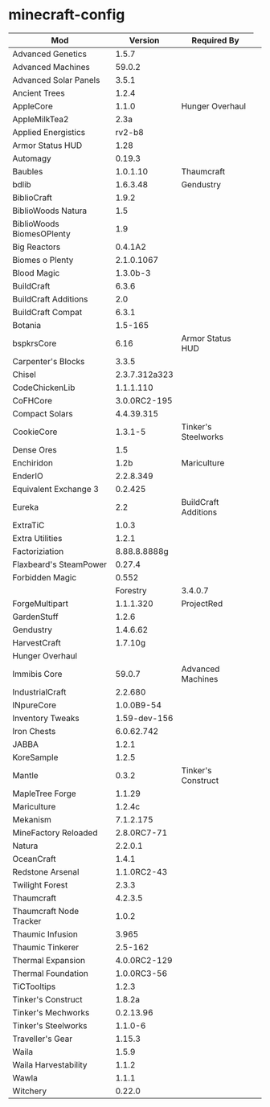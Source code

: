 # minecraft-config

<table>
<thead>
  <tr>
    <th>Mod</th>
    <th>Version</th>
    <th>Required By</th>
  </tr>
</thead>
<tbody>
  <tr><td>Advanced Genetics</td><td>1.5.7</td><td></td></tr>
  <tr><td>Advanced Machines</td><td>59.0.2</td><td></td></tr>
  <tr><td>Advanced Solar Panels</td><td>3.5.1</td><td></td></tr>
  <tr><td>Ancient Trees</td><td>1.2.4</td><td></td><td></td></tr>
  <tr><td>AppleCore</td><td>1.1.0</td><td>Hunger Overhaul</td></tr>
  <tr><td>AppleMilkTea2</td><td>2.3a</td><td></td></tr>
  <tr><td>Applied Energistics</td><td>rv2-b8</td><td></td></tr>
  <tr><td>Armor Status HUD</td><td>1.28</td><td></td></tr>
  <tr><td>Automagy</td><td>0.19.3</td><td></td></tr>
  <tr><td>Baubles</td><td>1.0.1.10</td><td>Thaumcraft</td><td></td></tr>
  <tr><td>bdlib</td><td>1.6.3.48</td><td>Gendustry</td></tr>
  <tr><td>BiblioCraft</td><td>1.9.2</td><td></td></tr>
  <tr><td>BiblioWoods Natura</td><td>1.5</td><td></td></tr>
  <tr><td>BiblioWoods BiomesOPlenty</td><td>1.9</td><td></td></tr>
  <tr><td>Big Reactors</td><td>0.4.1A2</td><td></td></tr>
  <tr><td>Biomes o Plenty</td><td>2.1.0.1067</td><td></td></tr>
  <tr><td>Blood Magic</td><td>1.3.0b-3</td><td></td></tr>
  <tr><td>BuildCraft</td><td>6.3.6</td><td></td></tr>
  <tr><td>BuildCraft Additions</td><td>2.0</td><td></td></tr>
  <tr><td>BuildCraft Compat</td><td>6.3.1</td><td></td></tr>
  <tr><td>Botania</td><td>1.5-165</td><td></td></tr>
  <tr><td>bspkrsCore</td><td>6.16</td><td>Armor Status HUD</td></tr>
  <tr><td>Carpenter's Blocks</td><td>3.3.5</td><td></td></tr>
  <tr><td>Chisel</td><td>2.3.7.312a323</td><td></td></tr>
  <tr><td>CodeChickenLib</td><td>1.1.1.110</td><td></td></tr>
  <tr><td>CoFHCore</td><td>3.0.0RC2-195</td><td></td></tr>
  <tr><td>Compact Solars</td><td>4.4.39.315</td><td></td></tr>
  <tr><td>CookieCore</td><td>1.3.1-5</td><td>Tinker's Steelworks</td></tr>
  <tr><td>Dense Ores</td><td>1.5</td><td></td></tr>
  <tr><td>Enchiridon</td><td>1.2b</td><td>Mariculture</td></tr>
  <tr><td>EnderIO</td><td>2.2.8.349</td><td></td></tr>
  <tr><td>Equivalent Exchange 3</td><td>0.2.425</td><td></td></tr>
  <tr><td>Eureka</td><td>2.2</td><td>BuildCraft Additions</td></tr>
  <tr><td>ExtraTiC</td><td>1.0.3</td><td></td></tr>
  <tr><td>Extra Utilities</td><td>1.2.1</td><td></td></tr>
  <tr><td>Factoriziation</td><td>8.88.8.8888g</td><td></td></tr>
  <tr><td>Flaxbeard's SteamPower</td><td>0.27.4</td><td></td></tr>
  <tr><td>Forbidden Magic</td><td>0.552</td><td></td></tr>
  <td><td>Forestry</td><td>3.4.0.7</td><td></td></tr>
  <tr><td>ForgeMultipart</td><td>1.1.1.320</td><td>ProjectRed</td></tr>
  <tr><td>GardenStuff</td><td>1.2.6</td><td></td></tr>
  <tr><td>Gendustry</td><td>1.4.6.62</td><td></td></tr>
  <tr><td>HarvestCraft</td><td>1.7.10g</td><td></td></tr>
  <tr><td>Hunger Overhaul</td><td></td><td></td></tr>
  <tr><td>Immibis Core</td><td>59.0.7</td><td>Advanced Machines</td></tr>
  <tr><td>IndustrialCraft</td><td>2.2.680</td><td></td></tr>
  <tr><td>INpureCore</td><td>1.0.0B9-54</td><td></td></tr>
  <tr><td>Inventory Tweaks</td><td>1.59-dev-156</td><td></td></tr>
  <tr><td>Iron Chests</td><td>6.0.62.742</td><td></td></tr>
  <tr><td>JABBA</td><td>1.2.1</td><td></td></tr>
  <tr><td>KoreSample</td><td>1.2.5</td><td></td></tr>
  <tr><td>Mantle</td><td>0.3.2</td><td>Tinker's Construct</td></tr>
  <tr><td>MapleTree Forge</td><td>1.1.29</td><td></td></tr>
  <tr><td>Mariculture</td><td>1.2.4c</td><td></td></tr>
  <tr><td>Mekanism</td><td>7.1.2.175</td><td></td></tr>
  <tr><td>MineFactory Reloaded</td><td>2.8.0RC7-71</td><td></td></tr>
  <tr><td>Natura</td><td>2.2.0.1</td><td></td></tr>
  <tr><td>OceanCraft</td><td>1.4.1</td><td></td></tr>
  <tr><td>Redstone Arsenal</td><td>1.1.0RC2-43</td><td></td></tr>
  <tr><td>Twilight Forest</td><td>2.3.3</td><td></td></tr>
  <tr><td>Thaumcraft</td><td>4.2.3.5</td><td></td></tr>
  <tr><td>Thaumcraft Node Tracker</td><td>1.0.2</td><td></td></tr>
  <tr><td>Thaumic Infusion</td><td>3.965</td><td></td></tr>
  <tr><td>Thaumic Tinkerer</td><td>2.5-162</td><td></td></tr>
  <tr><td>Thermal Expansion</td><td>4.0.0RC2-129</td><td></td></tr>
  <tr><td>Thermal Foundation</td><td>1.0.0RC3-56</td><td></td></tr>
  <tr><td>TiCTooltips</td><td>1.2.3</td><td></td></tr>
  <tr><td>Tinker's Construct</td><td>1.8.2a</td><td></td></tr>
  <tr><td>Tinker's Mechworks</td><td>0.2.13.96</td><td></td></tr>
  <tr><td>Tinker's Steelworks</td><td>1.1.0-6</td><td></td></tr>
  <tr><td>Traveller's Gear</td><td>1.15.3</td><td></td></tr>
  <tr><td>Waila</td><td>1.5.9</td><td></td></tr>
  <tr><td>Waila Harvestability</td><td>1.1.2</td><td></td></tr>
  <tr><td>Wawla</td><td>1.1.1</td><td></td></tr>
  <tr><td>Witchery</td><td>0.22.0</td><td></td></tr>
</tbody>
</table>
